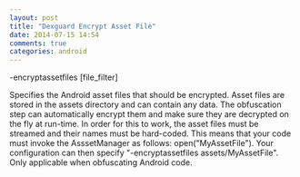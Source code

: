 ```yaml
---
layout: post
title: "Dexguard Encrypt Asset File"
date: 2014-07-15 14:54
comments: true
categories: android
---
```


-encryptassetfiles [file_filter]

Specifies the Android asset files that should be encrypted. Asset files are stored in the assets directory and can contain any data. The obfuscation step can automatically encrypt them and make sure they are decrypted on the fly at run-time. In order for this to work, the asset files must be streamed and their names must be hard-coded. This means that your code must invoke the AsssetManager as follows: open("MyAssetFile"). Your configuration can then specify "-encryptassetfiles assets/MyAssetFile". Only applicable when obfuscating Android code.
